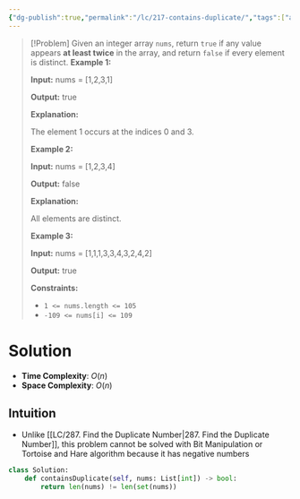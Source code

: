 ```yaml
---
{"dg-publish":true,"permalink":"/lc/217-contains-duplicate/","tags":["array","seanPrashad"]}
---
```


>[!Problem]
>Given an integer array `nums`, return `true` if any value appears **at least twice** in the array, and return `false` if every element is distinct.
> **Example 1:**
> 
> **Input:** nums = [1,2,3,1]
> 
> **Output:** true
> 
> **Explanation:**
> 
> The element 1 occurs at the indices 0 and 3.
> 
> **Example 2:**
> 
> **Input:** nums = [1,2,3,4]
> 
> **Output:** false
> 
> **Explanation:**
> 
> All elements are distinct.
> 
> **Example 3:**
> 
> **Input:** nums = [1,1,1,3,3,4,3,2,4,2]
> 
> **Output:** true
> 
> **Constraints:**
> 
> - `1 <= nums.length <= 105`
> - `-109 <= nums[i] <= 109`

# Solution
- **Time Complexity**: $O(n)$
- **Space Complexity**: $O(n)$
## Intuition
- Unlike [[LC/287. Find the Duplicate Number\|287. Find the Duplicate Number]], this problem cannot be solved with Bit Manipulation or Tortoise and Hare algorithm because it has negative numbers
```python
class Solution:
    def containsDuplicate(self, nums: List[int]) -> bool:
        return len(nums) != len(set(nums))
```